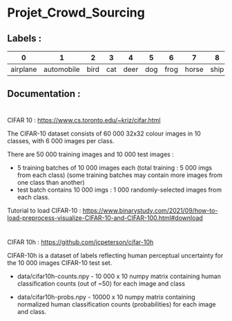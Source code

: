 # Projet_Crowd_Sourcing

## Labels :

| 0 | 1 | 2 | 3 | 4 | 5 | 6 | 7 | 8 | 9 |
| - | - | - | - | - | - | - | - | - | - |
| airplane | automobile | bird | cat | deer | dog | frog | horse | ship | truck |

## Documentation :

#

CIFAR 10 :
https://www.cs.toronto.edu/~kriz/cifar.html

The CIFAR-10 dataset consists of 60 000 32x32 colour images in 10 classes,
with 6 000 images per class.

There are 50 000 training images and 10 000 test images :
- 5 training batches of 10 000 images each (total training : 5 000 imgs from each class)
(some training batches may contain more images from one class than another)
- test batch contains 10 000 imgs : 1 000 randomly-selected images from each class.

Tutorial to load CIFAR-10 :
https://www.binarystudy.com/2021/09/how-to-load-preprocess-visualize-CIFAR-10-and-CIFAR-100.html#download

#

CIFAR 10h : https://github.com/jcpeterson/cifar-10h

CIFAR-10h is a dataset of labels reflecting human perceptual uncertainty for the 10 000 images CIFAR-10 test set.

- data/cifar10h-counts.npy - 10 000 x 10 numpy matrix containing human classification counts (out of ~50) for each image and class

- data/cifar10h-probs.npy - 10000 x 10 numpy matrix containing normalized human classification counts (probabilities) for each image and class.